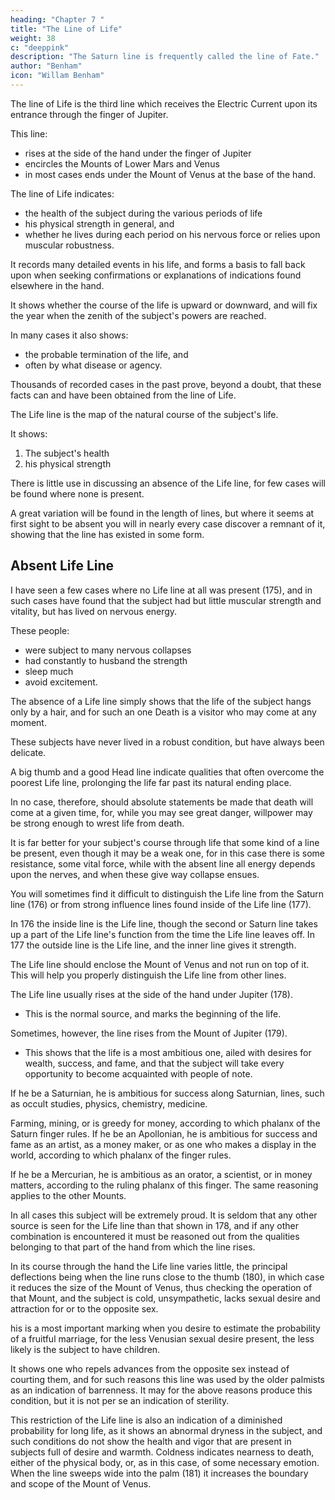 ```yaml
---
heading: "Chapter 7 "
title: "The Line of Life"
weight: 38
c: "deeppink"
description: "The Saturn line is frequently called the line of Fate."
author: "Benham"
icon: "Willam Benham"
---
```




The line of Life is<!-- , according to our hypothesis, --> the third line which receives the Electric Current upon its entrance through the finger of Jupiter.

This line:
- rises at the side of the hand under the finger of Jupiter
- encircles the Mounts of Lower Mars and Venus
- in most cases ends under the Mount of Venus at the base of the hand.

The line of Life indicates:
- the health of the subject during the various periods of life
- his physical strength in general, and
- whether he lives during each period on his nervous force or relies upon muscular robustness. 

It records many detailed events in his life, and forms a basis to fall back upon when seeking confirmations or explanations of indications found elsewhere in the hand. 

It shows whether the course of the life is upward or downward, and will fix the year when the zenith of the subject's powers are reached. 

In many cases it also shows:
- the probable termination of the life, and
- often by what disease or agency. 

<!-- If you ask, "Why does the line of Life show these things?" we must answer, "We do not know, unless our hypothesis that the lines are the life map of the subject be correct."  -->

Thousands of recorded cases in the past prove, beyond a doubt, that these facts can and have been obtained from the line of Life.<!-- , and, reasoning from past to present, we feel confident that the same information may still be secured from the same source.  -->

<!-- If our hypothesis is not correct, it works out just the same as if it were, and in the absence of any better explanation of the phenomena of the Life line, we must, for the present at least, rest upon the statement that  -->

The Life line is the map of the natural course of the subject's life. 

It shows:

1. The subject's health
2. his physical strength

<!-- , we cannot deny that with a knowledge of his state of health, general vitality, and physical strength in our possession, we would be poor reasoners indeed if we could not take such information and from these causes figure out their results. It is from such a basis that the present work upon the Life line has been deduced, and many experiments prove it to be correct. 

The Line Of Life 325 No. 174. The Line Of Life 326 No. 17S.  -->

There is little use in discussing an absence of the Life line, for few cases will be found where none is present. 

A great variation will be found in the length of lines, but where it seems at first sight to be absent you will in nearly every case discover a remnant of it, showing that the line has existed in some form. 


## Absent Life Line

I have seen a few cases where no Life line at all was present (175), and in such cases have found that the subject had but little muscular strength and vitality, but has lived on nervous energy. 

These people:
- were subject to many nervous collapses
- had constantly to husband the strength
- sleep much
- avoid excitement.

The absence of a Life line simply shows that the life of the subject hangs only by a hair, and for such an one Death is a visitor who may come at any moment. 

These subjects have never lived in a robust condition, but have always been delicate. 

<!-- In the beginning of your study of the Life line, I wish to say that  -->

A big thumb and a good Head line indicate qualities that often overcome the poorest Life line, prolonging the life far past its natural ending place. 

In no case, therefore, should absolute statements be made that death will come at a given time, for, while you may see great danger, willpower may be strong enough to wrest life from death. 

It is far better for your subject's course through life that some kind of a line be present, even though it may be a weak one, for in this case there is some resistance, some vital force, while with the absent line all energy depends upon the nerves, and when these give way collapse ensues. 

You will sometimes find it difficult to distinguish the Life line from the Saturn line (176) or from strong influence lines found inside of the Life line (177). 

In 176 the inside line is the Life line, though the second or Saturn line takes up a part of the Life line's function from the time the Life line leaves off. In 177 the outside line is the Life line, and the inner line gives it strength. 

<!-- As a guide in all such cases remember that  -->

The Life line should enclose the Mount of Venus and not run on top of it. This will help you properly distinguish the Life line from other lines. 

The Life line usually rises at the side of the hand under Jupiter (178). 
- This is the normal source, and marks the beginning of the life. 

Sometimes, however, the line rises from the Mount of Jupiter (179).
- This shows that the life is a most ambitious one, ailed with desires for wealth, success, and fame, and that the subject will take every opportunity to become acquainted with people of note. 

If he be a Saturnian, he is ambitious for success along Saturnian, lines, such as occult studies, physics, chemistry, medicine. 

<!-- The Line Of Life 327 No. 176. The Line Of Life 328 No. 177. The Line Of Life 329 No. 178. The Line Of Life 330 No. 179.  -->

Farming, mining, or is greedy for money, according to which phalanx of the Saturn finger rules. If he be an Apollonian, he is ambitious for success and fame as an artist, as a money maker, or as one who makes a display in the world, according to which phalanx of the finger rules. 

If he be a Mercurian, he is ambitious as an orator, a scientist, or in money matters, according to the ruling phalanx of this finger. The same reasoning applies to the other Mounts. 

In all cases this subject will be extremely proud. It is seldom that any other source is seen for the Life line than that shown in 178, and if any other combination is encountered it must be reasoned out from the qualities belonging to that part of the hand from which the line rises. 

In its course through the hand the Life line varies little, the principal deflections being when the line runs close to the thumb (180), in which case it reduces the size of the Mount of Venus, thus checking the operation of that Mount, and the subject is cold, unsympathetic, lacks sexual desire and attraction for or to the opposite sex. 

his is a most important marking when you desire to estimate the probability of a fruitful marriage, for the less Venusian sexual desire present, the less likely is the subject to have children. 

<!-- The Line Of Life 331 No. 180.  -->

It shows one who repels advances from the opposite sex instead of courting them, and for such reasons this line was used by the older palmists as an indication of barrenness. It may for the above reasons produce this condition, but it is not per se an indication of sterility. 

<!-- The Line Of Life Part 2 332 No. 181 -->

This restriction of the Life line is also an indication of a diminished probability for long life, as it shows an abnormal dryness in the subject, and such conditions do not show the health and vigor that are present in subjects full of desire and warmth. Coldness indicates nearness to death, either of the physical body, or, as in this case, of some necessary emotion. When the line sweeps wide into the palm (181) it increases the boundary and scope of the Mount of Venus. 

